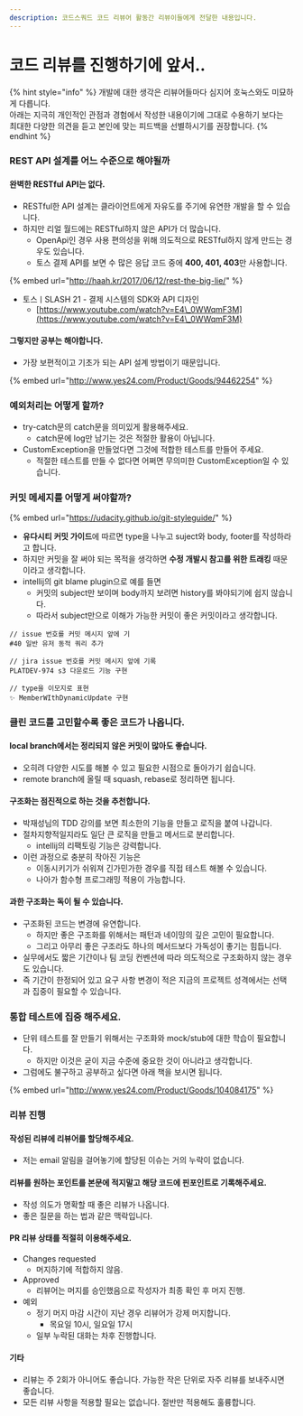 ```yaml
---
description: 코드스쿼드 코드 리뷰어 활동간 리뷰이들에게 전달한 내용입니다.
---
```


# 코드 리뷰를 진행하기에 앞서..

{% hint style="info" %}
개발에 대한 생각은 리뷰어들마다 심지어 호눅스와도 미묘하게 다릅니다. \
아래는 지극히 개인적인 관점과 경험에서 작성한 내용이기에 그대로 수용하기 보다는\
최대한 다양한 의견을 듣고 본인에 맞는 피드백을 선별하시기를 권장합니다.
{% endhint %}

### REST API 설계를 어느 수준으로 해야될까

#### 완벽한 RESTful API는 없다.

* RESTful한 API 설계는 클라이언트에게 자유도를 주기에 유연한 개발을 할 수 있습니다.
* 하지만 리얼 월드에는 RESTful하지 않은 API가 더 많습니다.
  * OpenApi인 경우 사용 편의성을 위해 의도적으로 RESTful하지 않게 만드는 경우도 있습니다.
  * 토스 결제 API를 보면 수 많은 응답 코드 중에 **400, 401, 403**만 사용합니다.

{% embed url="http://haah.kr/2017/06/12/rest-the-big-lie/" %}

* 토스ㅣSLASH 21 - 결제 시스템의 SDK와 API 디자인
  * [https://www.youtube.com/watch?v=E4\_0WWqmF3M](https://www.youtube.com/watch?v=E4\_0WWqmF3M)

#### 그렇지만 공부는 해야합니다.

* 가장 보편적이고 기초가 되는 API 설계 방법이기 때문입니다.

{% embed url="http://www.yes24.com/Product/Goods/94462254" %}



### 예외처리는 어떻게 할까?

* try-catch문의 catch문을 의미있게 활용해주세요.
  * catch문에 log만 남기는 것은 적절한 활용이 아닙니다.
* CustomException을 만들었다면 그것에 적합한 테스트를 만들어 주세요.
  * 적절한 테스트를 만들 수 없다면 어쩌면 무의미한 CustomException일 수 있습니다.



### 커밋 메세지를 어떻게 써야할까?

{% embed url="https://udacity.github.io/git-styleguide/" %}

* **유다시티 커밋 가이드**에 따르면 type을 나누고 suject와 body, footer를 작성하라고 합니다.
* 하지만 커밋을 잘 써야 되는 목적을 생각하면 **수정 개발시 참고를 위한 트래킹** 때문이라고 생각합니다.
* intellij의 git blame plugin으로 예를 들면
  * 커밋의 subject만 보이며 body까지 보려면 history를 봐야되기에 쉽지 않습니다.
  * 따라서 subject만으로 이해가 가능한 커밋이 좋은 커밋이라고 생각합니다.

```
// issue 번호를 커밋 메시지 앞에 기
#40 일반 유저 동적 쿼리 추가 

// jira issue 번호를 커밋 메시지 앞에 기록
PLATDEV-974 s3 다운로드 기능 구현 

// type을 이모지로 표현
✨ MemberWIthDynamicUpdate 구현
```



### 클린 코드를 고민할수록 좋은 코드가 나옵니다.

#### local branch에서는 정리되지 않은 커밋이 많아도 좋습니다.

* 오히려 다양한 시도를 해볼 수 있고 필요한 시점으로 돌아가기 쉽습니다.
* remote branch에 올릴 때 squash, rebase로 정리하면 됩니다.

#### 구조화는 점진적으로 하는 것을 추천합니다.

* 박재성님의 TDD 강의를 보면 최소한의 기능을 만들고 로직을 붙여 나갑니다.
* 절차지향적일지라도 일단 큰 로직을 만들고 메서드로 분리합니다.
  * intellij의 리팩토링 기능은 강력합니다.
* 이런 과정으로 충분히 작아진 기능은
  * 이동시키기가 쉬워져 긴가민가한 경우를 직접 테스트 해볼 수 있습니다.
  * 나아가 함수형 프로그래밍 적용이 가능합니다.

#### 과한 구조화는 독이 될 수 있습니다.

* 구조화된 코드는 변경에 유연합니다.
  * 하지만 좋은 구조화를 위해서는 패턴과 네이밍의 깊은 고민이 필요합니다.
  * 그리고 아무리 좋은 구조라도 하나의 메서드보다 가독성이 좋기는 힘듭니다.
* 실무에서도 짧은 기간이나 팀 코딩 컨벤션에 따라 의도적으로 구조화하지 않는 경우도 있습니다.
* 즉 기간이 한정되어 있고 요구 사항 변경이 적은 지금의 프로젝트 성격에서는 선택과 집중이 필요할 수 있습니다.



### 통합 테스트에 집중 해주세요.

* 단위 테스트를 잘 만들기 위해서는 구조화와 mock/stub에 대한 학습이 필요합니다.
  * 하지만 이것은 굳이 지금 수준에 중요한 것이 아니라고 생각합니다.
* 그럼에도 불구하고 공부하고 싶다면 아래 책을 보시면 됩니다.

{% embed url="http://www.yes24.com/Product/Goods/104084175" %}



### 리뷰 진행

#### 작성된 리뷰에 리뷰어를 할당해주세요.

* 저는 email 알림을 걸어놓기에 할당된 이슈는 거의 누락이 없습니다.

#### 리뷰를 원하는 포인트를 본문에 적지말고 해당 코드에 핀포인트로 기록해주세요.

* 작성 의도가 명확할 때 좋은 리뷰가 나옵니다.&#x20;
* 좋은 질문을 하는 법과 같은 맥락입니다.

#### PR 리뷰 상태를 적절히 이용해주세요.

* Changes requested
  * 머지하기에 적합하지 않음.
* Approved
  * 리뷰어는 머지를 승인했음으로 작성자가 최종 확인 후 머지 진행.
* 예외
  * 정기 머지 마감 시간이 지난 경우 리뷰어가 강제 머지합니다.
    * 목요일 10시, 일요일 17시
  * 일부 누락된 대화는 차후 진행합니다.

#### 기타

* 리뷰는 주 2회가 아니어도 좋습니다. 가능한 작은 단위로 자주 리뷰를 보내주시면 좋습니다.
* 모든 리뷰 사항을 적용할 필요는 없습니다. 절반만 적용해도 훌륭합니다.
